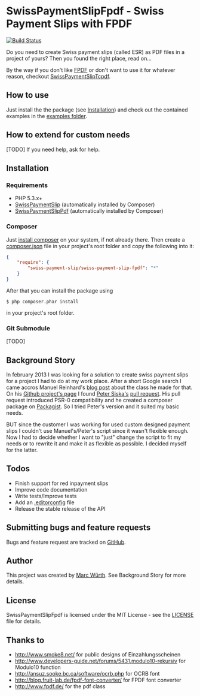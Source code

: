 SwissPaymentSlipFpdf - Swiss Payment Slips with FPDF
====================================================

[![Build Status](https://travis-ci.org/ravage84/SwissPaymentSlipFpdf.png?branch=master)](https://travis-ci.org/ravage84/SwissPaymentSlipFpdf)

Do you need to create Swiss payment slips (called ESR) as PDF files in a project of yours?
Then you found the right place, read on...

By the way if you don't like [FPDF](http://www.fpdf.org) or don't want to use it for whatever reason, checkout [SwissPaymentSlipTcpdf](https://github.com/ravage84/SwissPaymentSlipTcpdf/).

How to use
----------

Just install the the package (see [Installation](https://github.com/ravage84/SwissPaymentSlipFpdf#installation)) and check out the contained examples in the [examples folder](https://github.com/ravage84/SwissPaymentSlipFpdf/tree/master/examples).

How to extend for custom needs
------------------------------

[TODO]
If you need help, ask for help.

Installation
------------

### Requirements

- PHP 5.3.x+
- [SwissPaymentSlip](https://github.com/ravage84/SwissPaymentSlip/) (automatically installed by Composer)
- [SwissPaymentSlipPdf](https://github.com/ravage84/SwissPaymentSlipPdf/) (automatically installed by Composer)

### Composer

Just [install composer](http://getcomposer.org/doc/00-intro.md#system-requirements) on your system, if not already there.
Then create a [composer.json](http://getcomposer.org/doc/04-schema.md) file in your project's root folder and copy the following into it:

```JSON
{
    "require": {
        "swiss-payment-slip/swiss-payment-slip-fpdf": "*"
    }
}
```

After that you can install the package using

    $ php composer.phar install

in your project's root folder.

### Git Submodule

[TODO]

Background Story
----------------

In february 2013 I was looking for a solution to create swiss payment slips for a project I had to do at my work place.
After a short Google search I came accros Manuel Reinhard's [blog post](http://sprain.ch/blog/downloads/class-esr-besr-einzahlungsschein-php/) about the class he made for that.
On his [Github project's page](https://github.com/sprain/class.Einzahlungsschein.php) I found [Peter Siska's](https://github.com/peschee) [pull request](https://github.com/sprain/class.Einzahlungsschein.php/pull/5).
His pull request introduced PSR-0 compatibility and he created a composer package on [Packagist](http://packagist.org/).
So I tried Peter's version and it suited my basic needs.

BUT since the customer I was working for used custom designed payment slips I couldn't use Manuel's/Peter's script since it wasn't flexible enough.
Now I had to decide whether I want to "just" change the script to fit my needs or to rewrite it and make it as flexible as possible.
I decided myself for the latter.

Todos
-----

- Finish support for red inpayment slips
- Improve code documentation
- Write tests/Improve tests
- Add an [.editorconfig](http://editorconfig.org/) file
- Release the stable release of the API

Submitting bugs and feature requests
------------------------------------

Bugs and feature request are tracked on [GitHub](https://github.com/ravage84/SwissPaymentSlipFpdf/issues).

Author
------

This project was created by [Marc Würth](https://github.com/ravage84).
See Background Story for more details.

License
-------

SwissPaymentSlipFpdf is licensed under the MIT License - see the [LICENSE](https://github.com/ravage84/SwissPaymentSlipFpdf/blob/master/LICENSE) file for details.

Thanks to
---------

- <http://www.smoke8.net/> for public designs of Einzahlungsscheinen
- <http://www.developers-guide.net/forums/5431,modulo10-rekursiv> for Modulo10 function
- <http://ansuz.sooke.bc.ca/software/ocrb.php> for OCRB font
- <http://blog.fruit-lab.de/fpdf-font-converter/> for FPDF font converter
- <http://www.fpdf.de/> for the pdf class
